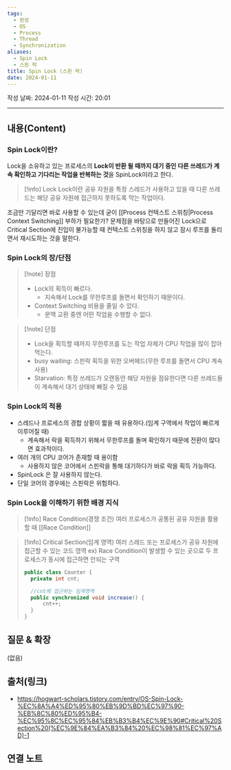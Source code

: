 ```yaml
---
tags:
  - 완성
  - OS
  - Process
  - Thread
  - Synchronization
aliases:
  - Spin Lock
  - 스핀 락
title: Spin Lock (스핀 락)
date: 2024-01-11
---
```

작성 날짜: 2024-01-11
작성 시간: 20:01


----
## 내용(Content)
### Spin Lock이란?
 Lock을 소유하고 있는 프로세스의 **Lock이 반환 될 때까지 대기 중인 다른 쓰레드가 계속 확인하고 기다리는 작업을 반복하는 것**을 SpinLock이라고 한다.

>[!info] Lock
>Lock이란 공유 자원을 특정 스레드가 사용하고 있을 때 다른 쓰레드는 해당 공유 자원에 접근하지 못하도록 막는 작업이다.

조금만 기달리면 바로 사용할 수 있는데 굳이 [[Process 컨텍스트 스위칭|Process Context Switching]] 부하가 필요한가? 문제점을 바탕으로 만들어진 Lock으로 Critical Section에 진입이 불가능할 때 컨텍스트 스위칭을 하지 않고 잠시 루프를 돌리면서 재시도하는 것을 말한다.
### Spin Lock의 장/단점
>[!note] 장점
>- Lock의 획득이 빠르다.
>	- 지속해서 Lock를 무한루프를 돌면서 확인하기 때문이다.
>- Context Switching 비용을 줄일 수 있다.
>	- 문맥 교환 중엔 어떤 작업을 수행할 수 없다.

>[!note] 단점
>- Lock을 획득할 때까지 무한루프를 도는 작업 자체가 CPU 작업을 많이 잡아 먹는다.
>- busy waiting: 스핀락 획득을 위한 오버헤드(무한 루프를 돌면서 CPU 계속 사용)
>- Starvation: 특정 쓰레드가 오랜동안 해당 자원을 점유한다면 다른 쓰레드들이 계속해서 대기 상태에 빠질 수 있음


### Spin Lock의 적용

- 스레드나 프로세스의 경합 상황이 짧을 때 유용하다.(임계 구역에서 작업이 빠르게 이루어질 때)
	- 계속해서 락을 획득하기 위해서 무한루프를 돌며 확인하기 때문에 전환이 많다면 효과적이다.
- 여러 개의 CPU 코어가 존재할 때 용이함
	- 사용하지 않은 코어에서 스핀락을 통해 대기하다가 바로 락을 획득 가능하다.
- SpinLock 은 잘 사용하지 않는다.
- 단일 코어의 경우에는 스핀락은 위험하다.


### Spin Lock을 이해하기 위한 배경 지식

>[!info] Race Condition(경쟁 조건)
>여러 프로세스가 공통된 공유 자원을 활용할 때
>[[Race Condition]]

>[!info] Critical Section(임계 영역)
>여러 스레드 또는 프로세스가 공유 자원에 접근할 수 있는 코드 영역
>ex) Race Condition이 발생할 수 있는 곳으로 두 프로세스가 동시에 접근하면 안되는 구역
>```java
>public class Counter {
>	private int cnt;
>
>	//cnt에 접근하는 임계영역	
>	public synchronized void increase() {
>		cnt++;	
>	}
>}
>```





## 질문 & 확장

(없음)

## 출처(링크)
- https://hogwart-scholars.tistory.com/entry/OS-Spin-Lock-%EC%8A%A4%ED%95%80%EB%9D%BD%EC%97%90-%EB%8C%80%ED%95%B4-%EC%95%8C%EC%95%84%EB%B3%B4%EC%9E%90#Critical%20Section%20(%EC%9E%84%EA%B3%84%20%EC%98%81%EC%97%AD)-1

## 연결 노트










